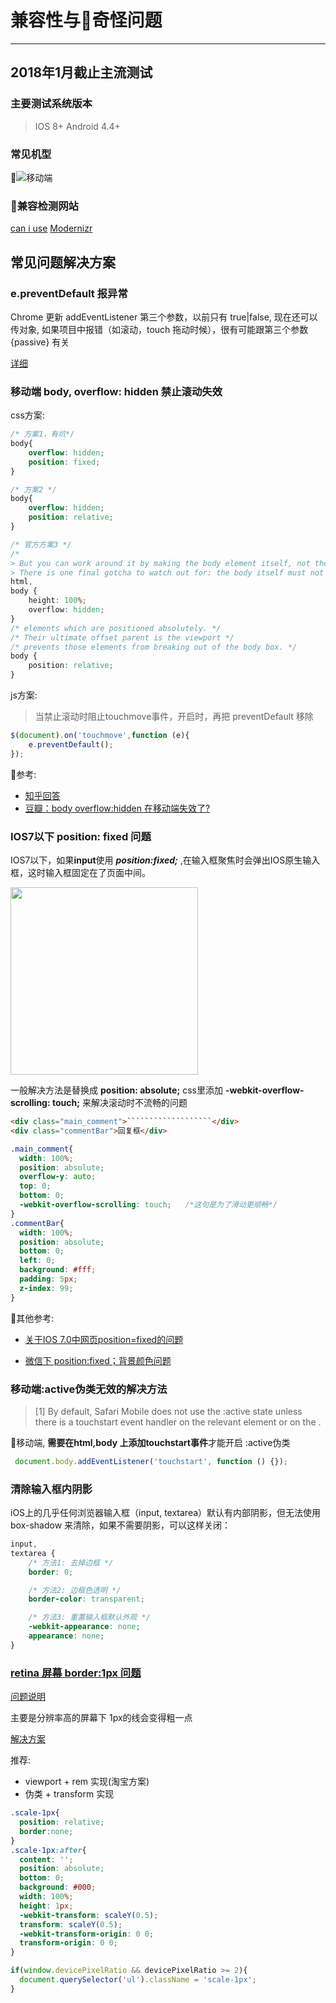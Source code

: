 # 兼容性与奇怪问题
___

## 2018年1月截止主流测试

### 主要测试系统版本

> IOS 8+ 
 Android 4.4+

### 常见机型

![移动端](./img/mobile_comp.png)

### 兼容检测网站

[can i use](http://caniuse.com)
[Modernizr](https://modernizr.com)

## 常见问题解决方案

### e.preventDefault 报异常 

Chrome 更新 addEventListener 第三个参数，以前只有 true|false, 现在还可以传对象, 如果项目中报错（如滚动，touch 拖动时候），很有可能跟第三个参数 {passive} 有关

[详细](https://zhuanlan.zhihu.com/p/24385322)


### 移动端 body, overflow: hidden 禁止滚动失效

css方案: 
```css
/* 方案1，有坑*/
body{
	overflow: hidden;
	position: fixed;
}

/* 方案2 */
body{
	overflow: hidden;
	position: relative;
}

/* 官方方案3 */
/*
> But you can work around it by making the body element itself, not the viewport, hide its overflow.
> There is one final gotcha to watch out for: the body itself must not be larger than the viewport. */
html,
body {
    height: 100%;
    overflow: hidden;
}
/* elements which are positioned absolutely. */
/* Their ultimate offset parent is the viewport */
/* prevents those elements from breaking out of the body box. */
body {
    position: relative;
}
```

js方案:
> 当禁止滚动时阻止touchmove事件，开启时，再把 preventDefault 移除
```js
$(document).on('touchmove',function (e){
    e.preventDefault();
});
```

参考:
 * [知乎回答](https://www.zhihu.com/question/35453154)
 * [豆瓣：body overflow:hidden 在移动端失效了?](https://www.douban.com/note/561975262/)

### IOS7以下 position: fixed 问题

IOS7以下，如果**input**使用 ***position:fixed;*** ,在输入框聚焦时会弹出IOS原生输入框，这时输入框固定在了页面中间。

<img src="./img/position_fixed_input_IOS.png" height="300">

一般解决方法是替换成 **position: absolute;** css里添加 **-webkit-overflow-scrolling: touch;** 来解决滚动时不流畅的问题

```html
<div class="main_comment">```````````````````</div>
<div class="commentBar">回复框</div>
```

```css
.main_comment{
  width: 100%;
  position: absolute;
  overflow-y: auto;
  top: 0;
  bottom: 0;
  -webkit-overflow-scrolling: touch;   /*这句是为了滑动更顺畅*/
}
.commentBar{
  width: 100%;
  position: absolute;
  bottom: 0;
  left: 0;
  background: #fff;
  padding: 5px;
  z-index: 99;
}
```

其他参考:
* [关于IOS 7.0中网页position=fixed的问题](http://blog.sina.com.cn/s/blog_79c02b6b0101kkg2.html)

* [微信下 position:fixed；背景颜色问题](https://segmentfault.com/a/1190000010510291)

### 移动端:active伪类无效的解决方法

>[1] By default, Safari Mobile does not use the :active state unless there is a touchstart event handler on the relevant element or on the <body>.

移动端, **需要在html,body 上添加touchstart事件**才能开启 :active伪类

```javascript
 document.body.addEventListener('touchstart', function () {});
```

### 清除输入框内阴影
iOS上的几乎任何浏览器输入框（input, textarea）默认有内部阴影，但无法使用 box-shadow 来清除，如果不需要阴影，可以这样关闭：

```css
input,
textarea {
	/* 方法1: 去掉边框 */
	border: 0;

	/* 方法2: 边框色透明 */
	border-color: transparent;

	/* 方法3: 重置输入框默认外观 */
	-webkit-appearance: none;
	appearance: none;
}
```

<a href="retina-border-1px">

### retina 屏幕 border:1px 问题

[问题说明](http://mobile.51cto.com/web-484304.htm)

主要是分辨率高的屏幕下 1px的线会变得粗一点

[解决方案](https://www.jianshu.com/p/7e63f5a32636)


推荐: 
* viewport + rem 实现(淘宝方案)
* 伪类 + transform 实现

```css
.scale-1px{
  position: relative;
  border:none;
}
.scale-1px:after{
  content: '';
  position: absolute;
  bottom: 0;
  background: #000;
  width: 100%;
  height: 1px;
  -webkit-transform: scaleY(0.5);
  transform: scaleY(0.5);
  -webkit-transform-origin: 0 0;
  transform-origin: 0 0;
}
```

```javascript
if(window.devicePixelRatio && devicePixelRatio >= 2){
  document.querySelector('ul').className = 'scale-1px';
}
```